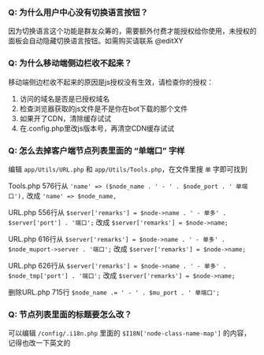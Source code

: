 ### Q: 为什么用户中心没有切换语言按钮？
因为切换语言这个功能是群友众筹的，需要额外付费才能授权给你使用，未授权的面板会自动隐藏切换语言按钮。如需购买请联系 @editXY


### Q: 为什么移动端侧边栏收不起来？
移动端侧边栏收不起来的原因是js授权没有生效，请检查你的授权：
1. 访问的域名是否是已授权域名
2. 检查浏览器获取的js文件是不是你在bot下载的那个文件
3. 如果开了CDN，清除缓存试试
4. 在.config.php里改js版本号，再清空CDN缓存试试


### Q: 怎么去掉客户端节点列表里面的 “单端口” 字样
编辑 `app/Utils/URL.php` 和 `app/Utils/Tools.php`，在文件里搜 `单` 字即可找到

Tools.php 576行从 `'name' => ($node_name . ' - ' . $node_port . ' 单端口'),` 改成 `'name' => $node_name,`

URL.php 556行从 `$server['remarks'] = $node->name . ' - 单多' . $server['port'] . '端口';` 改成 `$server['remarks'] = $node->name;`

URL.php 616行从 `$server['remarks'] = $node->name . ' - 单多' . $node_muport->server . '端口';` 改成 `$server['remarks'] = $node->name;`

URL.php 626行从 `$server['remarks'] = $node->name . ' - 单多' . $node_tmp['port'] . '端口';` 改成 `$server['remarks'] = $node->name;`

删除URL.php 715行 `$node_name .= ' - ' . $mu_port . ' 单端口';`


### Q: 节点列表里面的标题要怎么改？
可以编辑 `/config/.i18n.php` 里面的 `$I18N['node-class-name-map']` 的内容，记得也改一下英文的